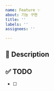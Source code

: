 ```yaml
---
name: Feature ✨
about: 기능 구현
title: ''
labels: ''
assignees: ''

---
```


## 🚀 Description

## ✅ TODO
- [ ]

